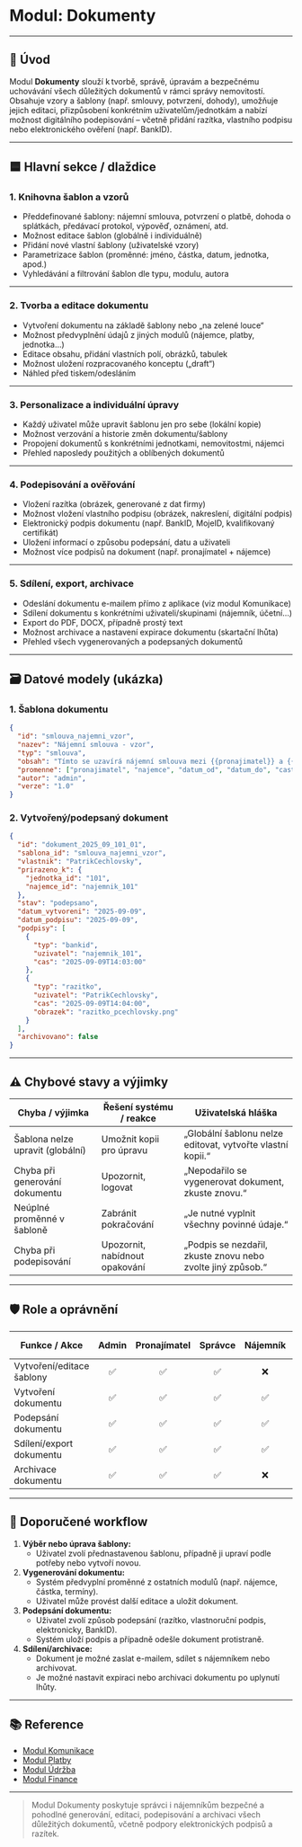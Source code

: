 # Modul: Dokumenty

---

## 📄 Úvod

Modul **Dokumenty** slouží k tvorbě, správě, úpravám a bezpečnému uchovávání všech důležitých dokumentů v rámci správy nemovitostí.  
Obsahuje vzory a šablony (např. smlouvy, potvrzení, dohody), umožňuje jejich editaci, přizpůsobení konkrétním uživatelům/jednotkám a nabízí možnost digitálního podepisování – včetně přidání razítka, vlastního podpisu nebo elektronického ověření (např. BankID).

---

## 🟦 Hlavní sekce / dlaždice

### 1. Knihovna šablon a vzorů

- Předdefinované šablony: nájemní smlouva, potvrzení o platbě, dohoda o splátkách, předávací protokol, výpověď, oznámení, atd.
- Možnost editace šablon (globálně i individuálně)
- Přidání nové vlastní šablony (uživatelské vzory)
- Parametrizace šablon (proměnné: jméno, částka, datum, jednotka, apod.)
- Vyhledávání a filtrování šablon dle typu, modulu, autora

---

### 2. Tvorba a editace dokumentu

- Vytvoření dokumentu na základě šablony nebo „na zelené louce“
- Možnost předvyplnění údajů z jiných modulů (nájemce, platby, jednotka…)
- Editace obsahu, přidání vlastních polí, obrázků, tabulek
- Možnost uložení rozpracovaného konceptu („draft“)
- Náhled před tiskem/odesláním

---

### 3. Personalizace a individuální úpravy

- Každý uživatel může upravit šablonu jen pro sebe (lokální kopie)
- Možnost verzování a historie změn dokumentu/šablony
- Propojení dokumentů s konkrétními jednotkami, nemovitostmi, nájemci
- Přehled naposledy použitých a oblíbených dokumentů

---

### 4. Podepisování a ověřování

- Vložení razítka (obrázek, generované z dat firmy)
- Možnost vložení vlastního podpisu (obrázek, nakreslení, digitální podpis)
- Elektronický podpis dokumentu (např. BankID, MojeID, kvalifikovaný certifikát)
- Uložení informací o způsobu podepsání, datu a uživateli
- Možnost více podpisů na dokument (např. pronajímatel + nájemce)

---

### 5. Sdílení, export, archivace

- Odeslání dokumentu e-mailem přímo z aplikace (viz modul Komunikace)
- Sdílení dokumentu s konkrétními uživateli/skupinami (nájemník, účetní…)
- Export do PDF, DOCX, případně prostý text
- Možnost archivace a nastavení expirace dokumentu (skartační lhůta)
- Přehled všech vygenerovaných a podepsaných dokumentů

---

## 🗃️ Datové modely (ukázka)

### 1. Šablona dokumentu

```json
{
  "id": "smlouva_najemni_vzor",
  "nazev": "Nájemní smlouva - vzor",
  "typ": "smlouva",
  "obsah": "Tímto se uzavírá nájemní smlouva mezi {{pronajimatel}} a {{najemce}} od {{datum_od}}...",
  "promenne": ["pronajimatel", "najemce", "datum_od", "datum_do", "castka", "adresa"],
  "autor": "admin",
  "verze": "1.0"
}
```

### 2. Vytvořený/podepsaný dokument

```json
{
  "id": "dokument_2025_09_101_01",
  "sablona_id": "smlouva_najemni_vzor",
  "vlastnik": "PatrikCechlovsky",
  "prirazeno_k": {
    "jednotka_id": "101",
    "najemce_id": "najemnik_101"
  },
  "stav": "podepsano",
  "datum_vytvoreni": "2025-09-09",
  "datum_podpisu": "2025-09-09",
  "podpisy": [
    {
      "typ": "bankid",
      "uzivatel": "najemnik_101",
      "cas": "2025-09-09T14:03:00"
    },
    {
      "typ": "razitko",
      "uzivatel": "PatrikCechlovsky",
      "cas": "2025-09-09T14:04:00",
      "obrazek": "razitko_pcechlovsky.png"
    }
  ],
  "archivovano": false
}
```

---

## ⚠️ Chybové stavy a výjimky

| Chyba / výjimka                | Řešení systému / reakce      | Uživatelská hláška                              |
|---------------------------------|------------------------------|-------------------------------------------------|
| Šablona nelze upravit (globální) | Umožnit kopii pro úpravu     | „Globální šablonu nelze editovat, vytvořte vlastní kopii.“ |
| Chyba při generování dokumentu  | Upozornit, logovat           | „Nepodařilo se vygenerovat dokument, zkuste znovu.“ |
| Neúplné proměnné v šabloně      | Zabránit pokračování         | „Je nutné vyplnit všechny povinné údaje.“      |
| Chyba při podepisování          | Upozornit, nabídnout opakování | „Podpis se nezdařil, zkuste znovu nebo zvolte jiný způsob.“ |

---

## 🛡️ Role a oprávnění

| Funkce / Akce                | Admin | Pronajímatel | Správce | Nájemník | Účetní | Pouze čtení |
|------------------------------|:-----:|:------------:|:-------:|:--------:|:------:|:-----------:|
| Vytvoření/editace šablony    |  ✅   |      ✅      |   ✅    |    ❌    |   ✅   |     ❌      |
| Vytvoření dokumentu          |  ✅   |      ✅      |   ✅    |    ✅    |   ✅   |     ❌      |
| Podepsání dokumentu          |  ✅   |      ✅      |   ✅    |    ✅    |   ✅   |     ❌      |
| Sdílení/export dokumentu     |  ✅   |      ✅      |   ✅    |    ✅    |   ✅   |     ❌      |
| Archivace dokumentu          |  ✅   |      ✅      |   ✅    |    ❌    |   ✅   |     ❌      |

---

## 📑 Doporučené workflow

1. **Výběr nebo úprava šablony:**  
   - Uživatel zvolí přednastavenou šablonu, případně ji upraví podle potřeby nebo vytvoří novou.
2. **Vygenerování dokumentu:**  
   - Systém předvyplní proměnné z ostatních modulů (např. nájemce, částka, termíny).
   - Uživatel může provést další editace a uložit dokument.
3. **Podepsání dokumentu:**  
   - Uživatel zvolí způsob podepsání (razítko, vlastnoruční podpis, elektronicky, BankID).
   - Systém uloží podpis a případně odešle dokument protistraně.
4. **Sdílení/archivace:**  
   - Dokument je možné zaslat e-mailem, sdílet s nájemníkem nebo archivovat.
   - Je možné nastavit expiraci nebo archivaci dokumentu po uplynutí lhůty.

---

## 📚 Reference

- [Modul Komunikace](./komunikace.md)
- [Modul Platby](./platby.md)
- [Modul Údržba](./udrzba.md)
- [Modul Finance](./finance.md)

---

> Modul Dokumenty poskytuje správci i nájemníkům bezpečné a pohodlné generování, editaci, podepisování a archivaci všech důležitých dokumentů, včetně podpory elektronických podpisů a razítek.
